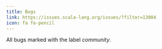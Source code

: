 ```yaml
---
title: Bugs
link: https://issues.scala-lang.org/issues/?filter=13004
icon: fa fa-pencil
---
```

All bugs marked with the label *community*.
